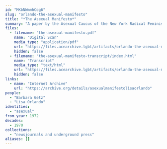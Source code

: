 ```yaml
---
id: "MKbNWmmhCog6"
slug: "orlando-the-asexual-manifesto"
title: "*The Asexual Manifesto*"
summary: "A paper by the Asexual Caucus of the New York Radical Feminists"
files:
  - filename: "the-asexual-manifesto.pdf"
    name: "Digital Scan"
    media_type: "application/pdf"
    url: "https://files.acearchive.lgbt/artifacts/orlando-the-asexual-manifesto/the-asexual-manifesto.pdf"
    hidden: false
  - filename: "the-asexual-manifesto-transcript/index.html"
    name: "Transcript"
    media_type: "text/html"
    url: "https://files.acearchive.lgbt/artifacts/orlando-the-asexual-manifesto/the-asexual-manifesto-transcript/index.html"
    hidden: false
links:
  - name: "Internet Archive"
    url: "https://archive.org/details/asexualmanifestolisaorlando"
people:
  - "Barbara Getz"
  - "Lisa Orlando"
identities:
  - "asexual"
from_year: 1972
decades:
  - 1970
collections:
  - "newsjournals and underground press"
aliases: []
---
```

